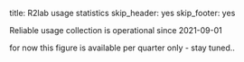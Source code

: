 title: R2lab usage statistics
skip_header: yes
skip_footer: yes
<!-- skip_title: yes -->
<!-- skip_menu: yes -->

Reliable usage collection is operational since 2021-09-01

for now this figure is available per quarter only - stay tuned..

<div id="vis"></div>

  <style>
    #vis.vega-embed {
      width: 100%;
      display: flex;
    }

    #vis.vega-embed details,
    #vis.vega-embed details summary {
      position: relative;
    }
  </style>
  <script type="text/javascript" src="https://cdn.jsdelivr.net/npm/vega@5"></script>
  <script type="text/javascript" src="https://cdn.jsdelivr.net/npm/vega-lite@5.20.1"></script>
  <script type="text/javascript" src="https://cdn.jsdelivr.net/npm/vega-embed@6"></script>

  <script>
    (function(vegaEmbed) {
      var spec = {"config": {"view": {"continuousWidth": 300, "continuousHeight": 300}}, "data": {"url": "http://localhost:8000/stats/quarter/"}, "mark": {"type": "bar"}, "encoding": {"color": {"field": "family", "type": "nominal"}, "tooltip": [{"field": "family", "type": "nominal"}, {"field": "name", "type": "nominal"}], "x": {"field": "period", "type": "nominal"}, "y": {"aggregate": "sum", "field": "duration", "title": "Duration (hours)", "type": "quantitative"}}, "height": 800, "params": [{"name": "param_2", "select": {"type": "interval", "encodings": ["x", "y"]}, "bind": "scales"}], "width": "container", "$schema": "https://vega.github.io/schema/vega-lite/v5.20.1.json"};
      var embedOpt = {"mode": "vega-lite"};

      function showError(el, error){
          el.innerHTML = ('<div style="color:red;">'
                          + '<p>JavaScript Error: ' + error.message + '</p>'
                          + "<p>This usually means there's a typo in your chart specification. "
                          + "See the javascript console for the full traceback.</p>"
                          + '</div>');
          throw error;
      }
      const el = document.getElementById('vis');
      vegaEmbed("#vis", spec, embedOpt)
        .catch(error => showError(el, error));
    })(vegaEmbed);

  </script>
